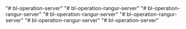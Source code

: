 "# bl-operation-server" 
"# bl-operation-rangur-server" 
"# bl-operation-rangur-server" 
"# bl-operation-rangur-server" 
"# bl-operation-rangur-server" 
"# bl-operation-rangur-server" 
"# bl-operation-server" 
